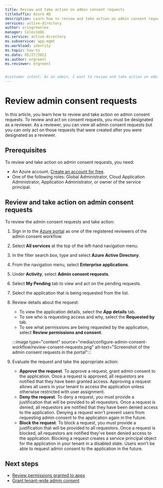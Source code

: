 ```yaml
---
title: Review and take action on admin consent requests
titleSuffix: Azure AD
description: Learn how to review and take action on admin consent requests that were created after you were designated as a reviewer.
services: active-directory
author: eringreenlee
manager: CelesteDG
ms.service: active-directory
ms.subservice: app-mgmt
ms.workload: identity
ms.topic: how-to
ms.date: 05/27/2022
ms.author: ergreenl
ms.reviewer: ergreenl


#customer intent: As an admin, I want to review and take action on admin consent requests.
---
```

# Review admin consent requests

In this article, you learn how to review and take action on admin consent requests. To review and act on consent requests, you must be designated as a reviewer. As a reviewer, you can view all admin consent requests but you can only act on those requests that were created after you were designated as a reviewer.

## Prerequisites

To review and take action on admin consent requests, you need:

- An Azure account. [Create an account for free](https://azure.microsoft.com/free/?WT.mc_id=A261C142F).
- One of the following roles: Global Administrator, Cloud Application Administrator, Application Administrator, or owner of the service principal.

## Review and take action on admin consent requests

To review the admin consent requests and take action:

1. Sign in to the [Azure portal](https://portal.azure.com) as one of the registered reviewers of the admin consent workflow.
1. Select **All services** at the top of the left-hand navigation menu.
1. In the filter search box, type and select **Azure Active Directory**.
1. From the navigation menu, select **Enterprise applications**.
1. Under **Activity**, select **Admin consent requests**.
1. Select **My Pending** tab to view and act on the pending requests. 
1. Select the application that is being requested from the list.
1. Review details about the request:
   - To view the application details, select the **App details** tab.
   - To see who is requesting access and why, select the **Requested by** tab.
   - To see what permissions are being requested by the application, select **Review permissions and consent**.
   
   :::image type="content" source="media/configure-admin-consent-workflow/review-consent-requests.png" alt-text="Screenshot of the admin consent requests in the portal":::
   
1. Evaluate the request and take the appropriate action:
   - **Approve the request**. To approve a request, grant admin consent to the application. Once a request is approved, all requestors are notified that they have been granted access. Approving a request allows all users in your tenant to access the application unless otherwise restricted with user assignment. 
   - **Deny the request**. To deny a request, you must provide a justification that will be provided to all requestors. Once a request is denied, all requestors are notified that they have been denied access to the application. Denying a request won't prevent users from requesting admin consent to the application again in the future.  
   - **Block the request**. To block a request, you must provide a justification that will be provided to all requestors. Once a request is blocked, all requestors are notified they've been denied access to the application. Blocking a request creates a service principal object for the application in your tenant in a disabled state. Users won't be able to request admin consent to the application in the future.

## Next steps
- [Review permissions granted to apps](manage-application-permissions.md)
- [Grant tenant-wide admin consent](grant-admin-consent.md)
